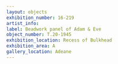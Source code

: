 ```yaml
---
layout: objects
exhibition_number: 16-219
artist_info: 
label: Beadwork panel of Adam & Eve
object_number: T.20-1945
exhibition_location: Recess of Bulkhead 
exhibition_area: A
gallery_location: Adeane 
---
```

